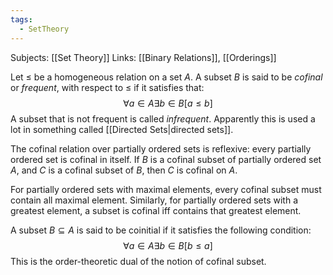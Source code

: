 ```yaml
---
tags:
  - SetTheory
---
```

Subjects: [[Set Theory]]
Links: [[Binary Relations]], [[Orderings]]

Let $\le$ be a homogeneous relation on a set $A$. A subset $B$ is said to be *cofinal* or *frequent*, with respect to $\le$ if it satisfies that:
$$
	\forall a \in A \exists b \in B[a \le b]
$$
A subset that is not frequent is called *infrequent*. Apparently this is used a lot in something called [[Directed Sets|directed sets]].

The cofinal relation over partially ordered sets is reflexive: every partially ordered set is cofinal in itself. If $B$ is a cofinal subset of partially ordered set $A$, and $C$ is a cofinal subset of $B$, then $C$ is cofinal on $A$.

For partially ordered sets with maximal elements, every cofinal subset must contain all maximal element. Similarly, for partially ordered sets with a greatest element, a subset is cofinal iff contains that greatest element. 

A subset $B\subseteq A$ is said to be coinitial if it satisfies the following condition:
$$
	\forall a \in A \exists b \in B[b \le a]
$$
This is the order-theoretic dual of the notion of cofinal subset.